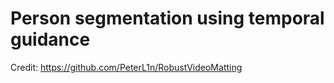 # Person segmentation using temporal guidance

Credit: <https://github.com/PeterL1n/RobustVideoMatting>
